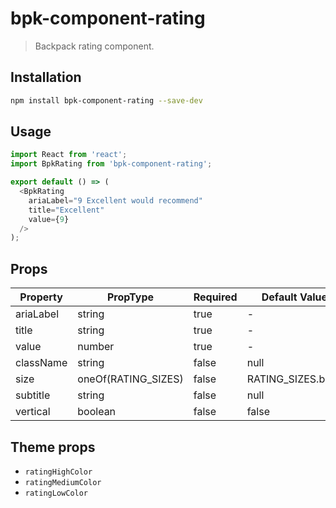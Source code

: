 # bpk-component-rating

> Backpack rating component.

## Installation

```sh
npm install bpk-component-rating --save-dev
```

## Usage

```js
import React from 'react';
import BpkRating from 'bpk-component-rating';

export default () => (
  <BpkRating
    ariaLabel="9 Excellent would recommend"
    title="Excellent"
    value={9}
  />
);
```

## Props

| Property  | PropType              | Required | Default Value     |
| --------- | --------------------- | -------- | ----------------- |
| ariaLabel | string                | true     | -                 |
| title     | string                | true     | -                 |
| value     | number                | true     | -                 |
| className | string                | false    | null              |
| size      | oneOf(RATING_SIZES)   | false    | RATING_SIZES.base |
| subtitle  | string                | false    | null              |
| vertical  | boolean               | false    | false             |

## Theme props

* `ratingHighColor`
* `ratingMediumColor`
* `ratingLowColor`
